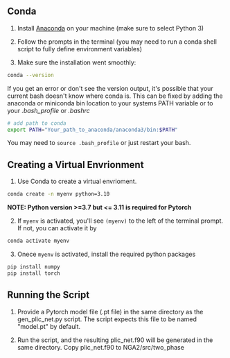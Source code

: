 
Conda
---------
1. Install [Anaconda](https://www.anaconda.com/download/) on your machine (make sure to select Python 3)

2. Follow the prompts in the terminal (you may need to run a conda shell script to fully define environment variables)

3. Make sure the installation went smoothly:
```bash
conda --version
```
If you get an error or don't see the version output, it's possible that your current bash doesn't know where conda is. This can be fixed by adding the anaconda or miniconda bin location to your systems PATH variable or to your *.bash_profile* or *.bashrc* 
```bash
# add path to conda
export PATH="Your_path_to_anaconda/anaconda3/bin:$PATH"
```
You may need to `source .bash_profile` or just restart your bash.

Creating a Virtual Envrionment
---------
1. Use Conda to create a virtual envrioment.
```bash
conda create -n myenv python=3.10
```

**NOTE: Python version >=3.7 but <= 3.11 is required for Pytorch**


2. If `myenv` is activated, you'll see `(myenv)` to the left of the terminal prompt. If not, you can activate it by
```bash
conda activate myenv
```

3. Onece `myenv` is activated, install the required python packages
```bash
pip install numpy
pip install torch
```

Running the Script
---------
1. Provide a Pytorch model file (.pt file) in the same directory as the gen_plic_net.py script. The script expects this file to be named "model.pt" by default. 

2. Run the script, and the resulting plic_net.f90 will be generated in the same directory. Copy plic_net.f90 to NGA2/src/two_phase